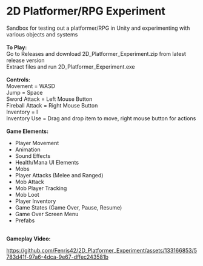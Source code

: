 # 2D Platformer/RPG Experiment
Sandbox for testing out a platformer/RPG in Unity and experimenting with various objects and systems </br>
</br>
<b>To Play:</b></br>
Go to Releases and download 2D_Platformer_Experiment.zip from latest release version </br>
Extract files and run 2D_Platformer_Experiment.exe </br>
</br>
<b>Controls:</b></br>
Movement = WASD </br>
Jump = Space </br>
Sword Attack = Left Mouse Button </br>
Fireball Attack = Right Mouse Button </br>
Inventory = I </br>
Inventory Use = Drag and drop item to move, right mouse button for actions </br>
</br>
<b>Game Elements: </b>
<ul>
  <li>Player Movement</li>
  <li>Animation</li>
  <li>Sound Effects</li>
  <li>Health/Mana UI Elements</li>
  <li>Mobs</li>
  <li>Player Attacks (Melee and Ranged)</li>
  <li>Mob Attack</li>
  <li>Mob Player Tracking</li>
  <li>Mob Loot</li>
  <li>Player Inventory</li>
  <li>Game States (Game Over, Pause, Resume)</li>
  <li>Game Over Screen Menu</li>
  <li>Prefabs</li>
</ul>
</br>
<b>Gameplay Video:</b></br>



https://github.com/Fenris42/2D_Platformer_Experiment/assets/133166853/5783d41f-97a6-4dca-9e67-dffec243581b

